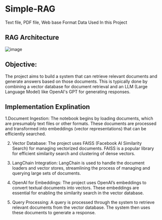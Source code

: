 # Simple-RAG
Text file, PDF file, Web base Format Data Used In this Project
## RAG Architecture
![image](https://github.com/user-attachments/assets/ece7db3b-aabd-457f-986c-c92b33f9f00f)
## Objective:
The project aims to build a system that can retrieve relevant documents and generate answers based on those documents. This is typically done by combining a vector database for document retrieval and an LLM (Large Language Model) like OpenAI's GPT for generating responses.

## Implementation Explination
1.Document Ingestion:
The notebook begins by loading documents, which are presumably text files or other formats. These documents are processed and transformed into embeddings (vector representations) that can be efficiently searched.

2. Vector Database:
The project uses FAISS (Facebook AI Similarity Search) for managing vectorized documents. FAISS is a popular library for efficient similarity search and clustering of dense vectors.

3. LangChain Integration:
LangChain is used to handle the document loaders and vector stores, streamlining the process of managing and querying large sets of documents.

4. OpenAI for Embeddings:
The project uses OpenAI’s embeddings to convert textual documents into vectors. These embeddings are essential for enabling the similarity search in the vector database.

5. Query Processing:
A query is processed through the system to retrieve relevant documents from the vector database. The system then uses these documents to generate a response.
